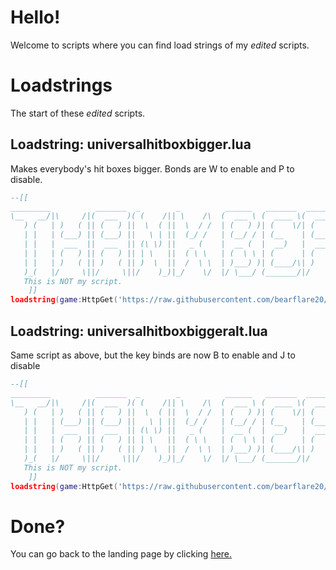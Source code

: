 # Hello!
Welcome to scripts where you can find load strings of my *edited* scripts.
# Loadstrings
The start of these *edited* scripts.
## Loadstring: universalhitboxbigger.lua
Makes everybody's hit boxes bigger. Bonds are W to enable and P to disable.
```lua
--[[
_________          _______  _        _          ______   _______  _______  _______ 
\__   __/|\     /|(  ___  )( (    /|| \    /\  (  ___ \ (  ____ \(  ___  )(  ____ )
   ) (   | )   ( || (   ) ||  \  ( ||  \  / /  | (   ) )| (    \/| (   ) || (    )|
   | |   | (___) || (___) ||   \ | ||  (_/ /   | (__/ / | (__    | (___) || (____)|
   | |   |  ___  ||  ___  || (\ \) ||   _ (    |  __ (  |  __)   |  ___  ||     __)
   | |   | (   ) || (   ) || | \   ||  ( \ \   | (  \ \ | (      | (   ) || (\ (   
   | |   | )   ( || )   ( || )  \  ||  /  \ \  | )___) )| (____/\| )   ( || ) \ \__
   )_(   |/     \||/     \||/    )_)|_/    \/  |/ \___/ (_______/|/     \||/   \__/
   This is NOT my script.
    ]]                                                                                                                                                                  
loadstring(game:HttpGet('https://raw.githubusercontent.com/bearflare20/roblox-scripts/main/universalhitboxbigger.lua'))()
```
## Loadstring: universalhitboxbiggeralt.lua
Same script as above, but the key binds are now B to enable and J to disable
```lua
--[[
_________          _______  _        _          ______   _______  _______  _______ 
\__   __/|\     /|(  ___  )( (    /|| \    /\  (  ___ \ (  ____ \(  ___  )(  ____ )
   ) (   | )   ( || (   ) ||  \  ( ||  \  / /  | (   ) )| (    \/| (   ) || (    )|
   | |   | (___) || (___) ||   \ | ||  (_/ /   | (__/ / | (__    | (___) || (____)|
   | |   |  ___  ||  ___  || (\ \) ||   _ (    |  __ (  |  __)   |  ___  ||     __)
   | |   | (   ) || (   ) || | \   ||  ( \ \   | (  \ \ | (      | (   ) || (\ (   
   | |   | )   ( || )   ( || )  \  ||  /  \ \  | )___) )| (____/\| )   ( || ) \ \__
   )_(   |/     \||/     \||/    )_)|_/    \/  |/ \___/ (_______/|/     \||/   \__/
   This is NOT my script.
    ]]                                                                                                                                                                  
loadstring(game:HttpGet('https://raw.githubusercontent.com/bearflare20/roblox-scripts/main/universalhitboxbiggeralt.lua'))()
```
# Done?
You can go back to the landing page by clicking [here.](https://bearflare20.github.io)
